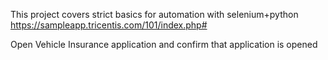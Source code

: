 This project covers strict basics for automation with selenium+python https://sampleapp.tricentis.com/101/index.php#

Open Vehicle Insurance application and confirm that application is opened

